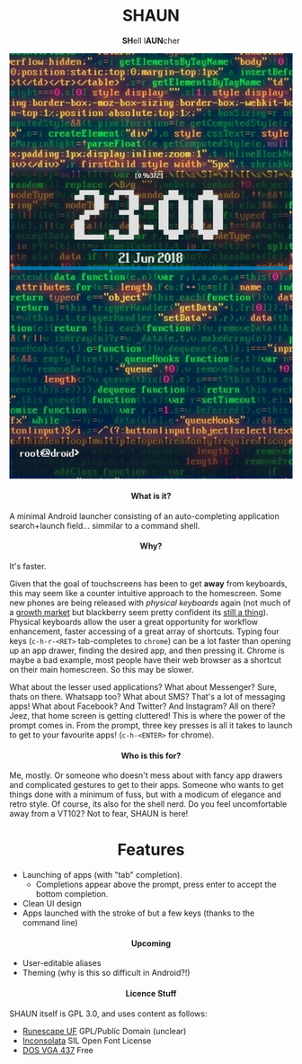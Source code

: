 <h1 align="center">SHAUN</h1>
<p align="center"><b>SH</b>ell l<b>AUN</b>cher</p>
<p align="center">
  <img src="screenshots/main.png" />
</p>

<h4 align="center">What is it?</h4>

A minimal Android launcher consisting of an auto-completing application search+launch field... simmilar to a command shell.

<h4 align="center">Why?</h4>

It's faster.

Given that the goal of touchscreens has been to get **away** from keyboards, this may seem like a counter intuitive approach to the homescreen. Some new phones are being released with *physical keyboards* again (not much of a [growth market](https://trends.google.com/trends/explore?date=all&q=physical%20keyboard) but blackberry seem pretty confident its [still a thing](https://www.blackberrymobile.com/uk/keyone/)). Physical keyboards allow the user a great opportunity for workflow enhancement, faster accessing of a great array of shortcuts. Typing four keys (`c-h-r-<RET>` tab-completes to `chrome`) can be a lot faster than opening up an app drawer, finding the desired app, and then pressing it. Chrome is maybe a bad example, most people have their web browser as a shortcut on their main homescreen. So this may be slower. 

What about the lesser used applications? What about Messenger? Sure, thats on there. Whatsapp too? What about SMS? That's a lot of messaging apps! What about Facebook? And Twitter? And Instagram? All on there? Jeez, that home screen is getting cluttered! This is where the power of the prompt comes in. From the prompt, three key presses is all it takes to launch to get to your favourite apps! (`c-h-<ENTER>` for chrome).

<h4 align="center">Who is this for?</h4>

Me, mostly. Or someone who doesn't mess about with fancy app drawers and complicated gestures to get to their apps. Someone who wants to get things done with a minimum of fuss, but with a modicum of elegance and retro style. Of course, its also for the shell nerd. Do you feel uncomfortable away from a VT102? Not to fear, SHAUN is here!

<h1 align="center">Features</h1>

  * Launching of apps (with "tab" completion).
    * Completions appear above the prompt, press enter to accept the bottom completion.
  * Clean UI design
  * Apps launched with the stroke of but a few keys (thanks to the command line)
  
<h4 align="center">Upcoming</h4>

  * User-editable aliases
  * Theming (why is this so difficult in Android?!)

<h4 align="center">Licence Stuff</h4>

SHAUN itself is GPL 3.0, and uses content as follows:

  * [Runescape UF](https://www.dafont.com/runescape-uf.font) GPL/Public Domain (unclear)
  * [Inconsolata](https://levien.com/type/myfonts/inconsolata.html) SIL Open Font License
  * [DOS VGA 437](https://www.dafont.com/perfect-dos-vga-437.font) Free
